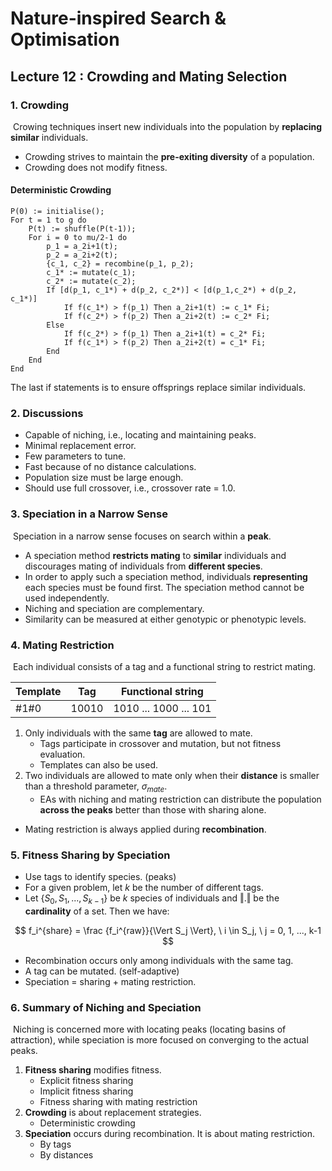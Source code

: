 # Nature-inspired Search & Optimisation



## Lecture 12 : Crowding and Mating Selection



### 1. Crowding

​	Crowing techniques insert new individuals into the population by **replacing similar** individuals.

- Crowding strives to maintain the **pre-exiting diversity** of a population.
- Crowding does not modify fitness.



#### Deterministic Crowding

```pseudocode
P(0) := initialise();
For t = 1 to g do
	P(t) := shuffle(P(t-1));
	For i = 0 to mu/2-1 do
		p_1 = a_2i+1(t);
		p_2 = a_2i+2(t);
		{c_1, c_2} = recombine(p_1, p_2);
		c_1* := mutate(c_1);
		c_2* := mutate(c_2);
		If [d(p_1, c_1*) + d(p_2, c_2*)] < [d(p_1,c_2*) + d(p_2, c_1*)] 
			If f(c_1*) > f(p_1) Then a_2i+1(t) := c_1* Fi;
			If f(c_2*) > f(p_2) Then a_2i+2(t) := c_2* Fi;
        Else
        	If f(c_2*) > f(p_1) Then a_2i+1(t) = c_2* Fi;
        	If f(c_1*) > f(p_2) Then a_2i+2(t) = c_1* Fi;
        End
    End
End
```



The last if statements is to ensure offsprings replace similar individuals.



### 2. Discussions

- Capable of niching, i.e., locating and maintaining peaks.
- Minimal replacement error.
- Few parameters to tune.
- Fast because of no distance calculations.
- Population size must be large enough.
- Should use full crossover, i.e., crossover rate = 1.0.



### 3. Speciation in a Narrow Sense

​	Speciation in a narrow sense focuses on search within a **peak**.

- A speciation method **restricts mating** to **similar** individuals and discourages mating of individuals from **different species**.
- In order to apply such a speciation method, individuals **representing** each species must be found first. The speciation method cannot be used independently.
- Niching and speciation are complementary.
- Similarity can be measured at either genotypic or phenotypic levels.



### 4. Mating Restriction

​	Each individual consists of a tag and a functional string to restrict mating.

| Template | Tag   | Functional string     |
| -------- | ----- | --------------------- |
| #1#0     | 10010 | 1010 ... 1000 ... 101 |



1. Only individuals with the same **tag** are allowed to mate.
   - Tags participate in crossover and mutation, but not fitness evaluation.
   - Templates can also be used.
2. Two individuals are allowed to mate only when their **distance** is smaller than a threshold parameter, $\sigma_{mate}$.
   - EAs with niching and mating restriction can distribute the population **across the peaks** better than those with sharing alone.



- Mating restriction is always applied during **recombination**.



### 5. Fitness Sharing by Speciation

- Use tags to identify species. (peaks)
- For a given problem, let $k$ be the number of different tags. 
- Let $\{S_0, S_1, ..., S_{k-1}\}$ be $k$ species of individuals and $\Vert . \Vert$ be the **cardinality** of a set. Then we have:

$$
f_i^{share} = \frac {f_i^{raw}}{\Vert S_j \Vert}, \ i \in S_j, \ j = 0, 1, ..., k-1
$$

- Recombination occurs only among individuals with the same tag.
- A tag can be mutated. (self-adaptive)
- Speciation = sharing + mating restriction.



### 6. Summary of Niching and Speciation

​	Niching is concerned more with locating peaks (locating basins of attraction), while speciation is more focused on converging to the actual peaks.

1. **Fitness sharing** modifies fitness.
   - Explicit fitness sharing
   - Implicit fitness sharing
   - Fitness sharing with mating restriction
2. **Crowding** is about replacement strategies.
   - Deterministic crowding
3. **Speciation** occurs during recombination. It is about mating restriction.
   - By tags
   - By distances